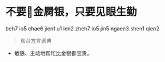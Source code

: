 # 不要𠏾金屙银，只要见眼生勤
beh7 io5 chae6 jien1 u1 ien2 zheh7 io5 jin5 ngaen3 shen1 qien2
> 东台方言词典
- 敏感、主动地帮忙比金银都宝贵。
